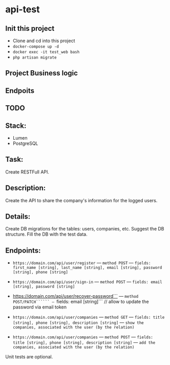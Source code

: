 # api-test

## Init this project

- Clone and cd into this project
- ```docker-compose up -d```
- ```docker exec -it test_web bash```
- ```php artisan migrate```

## Project Business logic

## Endpoits

## TODO

## Stack:
- Lumen
- PostgreSQL

## Task:
Create RESTFull API.

## Description:
Create the API to share the company's information for the logged users.


## Details:

Create DB migrations for the tables: users, companies, etc.
Suggest the DB structure. Fill the DB with the test data.

## Endpoints:
- ```https://domain.com/api/user/register```
  — ```method POST```
  — ```fields: first_name [string], last_name [string], email [string], password [string], phone [string]```

- ```https://domain.com/api/user/sign-in```
  — ```method POST```
  — ```fields: email [string], password [string]```

- https://domain.com/api/user/recover-password```
  — ```method POST/PATCH``````
  — ```fields: email [string]``` // allow to update the password via email token

- ```https://domain.com/api/user/companies```
  — ```method GET```
  — ```fields: title [string], phone [string], description [string]```
  — ```show the companies, associated with the user (by the relation)```

- ```https://domain.com/api/user/companies```
  — ```method POST```
  — ```fields: title [string], phone [string], description [string]```
  — ```add the companies, associated with the user (by the relation)```

Unit tests are optional.